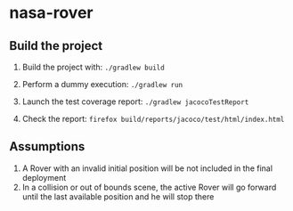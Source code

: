 # nasa-rover

## Build the project

1) Build the project with: 
`./gradlew build`

2) Perform a dummy execution:
`./gradlew run`

3) Launch the test coverage report:
`./gradlew jacocoTestReport`

4) Check the report:
`firefox build/reports/jacoco/test/html/index.html`

## Assumptions

1) A Rover with an invalid initial position will be not included in the final deployment
2) In a collision or out of bounds scene, the active Rover will go forward until the last available position and he will stop there
